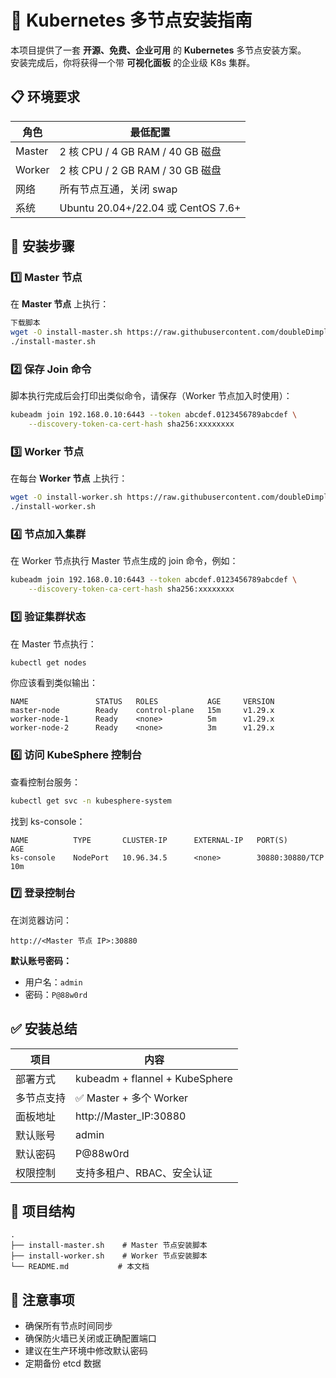 # 🚀 Kubernetes 多节点安装指南

本项目提供了一套 **开源、免费、企业可用** 的 **Kubernetes** 多节点安装方案。  
安装完成后，你将获得一个带 **可视化面板** 的企业级 K8s 集群。

## 📋 环境要求

| 角色     | 最低配置                              |
| -------- | ------------------------------------- |
| Master   | 2 核 CPU / 4 GB RAM / 40 GB 磁盘      |
| Worker   | 2 核 CPU / 2 GB RAM / 30 GB 磁盘      |
| 网络     | 所有节点互通，关闭 swap               |
| 系统     | Ubuntu 20.04+/22.04 或 CentOS 7.6+    |

## 🔧 安装步骤

### 1️⃣ Master 节点

在 **Master 节点** 上执行：

```bash
下载脚本
wget -O install-master.sh https://raw.githubusercontent.com/doubleDimple/shell-tools/master/k8s/install-master.sh && chmod +x install-master.sh
./install-master.sh
```

### 2️⃣ 保存 Join 命令

脚本执行完成后会打印出类似命令，请保存（Worker 节点加入时使用）：

```bash
kubeadm join 192.168.0.10:6443 --token abcdef.0123456789abcdef \
    --discovery-token-ca-cert-hash sha256:xxxxxxxx
```

### 3️⃣ Worker 节点

在每台 **Worker 节点** 上执行：

```bash
wget -O install-worker.sh https://raw.githubusercontent.com/doubleDimple/shell-tools/master/k8s/install-worker.sh && chmod +x install-worker.sh
./install-worker.sh
```

### 4️⃣ 节点加入集群

在 Worker 节点执行 Master 节点生成的 join 命令，例如：

```bash
kubeadm join 192.168.0.10:6443 --token abcdef.0123456789abcdef \
    --discovery-token-ca-cert-hash sha256:xxxxxxxx
```

### 5️⃣ 验证集群状态

在 Master 节点执行：

```bash
kubectl get nodes
```

你应该看到类似输出：

```
NAME               STATUS   ROLES           AGE     VERSION
master-node        Ready    control-plane   15m     v1.29.x
worker-node-1      Ready    <none>          5m      v1.29.x
worker-node-2      Ready    <none>          3m      v1.29.x
```

### 6️⃣ 访问 KubeSphere 控制台

查看控制台服务：

```bash
kubectl get svc -n kubesphere-system
```

找到 ks-console：

```
NAME          TYPE       CLUSTER-IP      EXTERNAL-IP   PORT(S)          AGE
ks-console    NodePort   10.96.34.5      <none>        30880:30880/TCP  10m
```

### 7️⃣ 登录控制台

在浏览器访问：

```
http://<Master 节点 IP>:30880
```

**默认账号密码：**
- 用户名：`admin`
- 密码：`P@88w0rd`

## ✅ 安装总结

| 项目       | 内容                                    |
| ---------- | --------------------------------------- |
| 部署方式   | kubeadm + flannel + KubeSphere          |
| 多节点支持 | ✅ Master + 多个 Worker                 |
| 面板地址   | http://Master_IP:30880                  |
| 默认账号   | admin                                   |
| 默认密码   | P@88w0rd                                |
| 权限控制   | 支持多租户、RBAC、安全认证              |

## 📁 项目结构

```
.
├── install-master.sh    # Master 节点安装脚本
├── install-worker.sh    # Worker 节点安装脚本
└── README.md           # 本文档
```

## 🚨 注意事项

- 确保所有节点时间同步
- 确保防火墙已关闭或正确配置端口
- 建议在生产环境中修改默认密码
- 定期备份 etcd 数据
